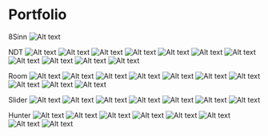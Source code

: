 # Portfolio
8Sinn
![Alt text](8Sinn/Screenshot_1.jpg)

NDT
![Alt text](NDT/Screenshot_1.jpg)
![Alt text](NDT/Screenshot_2.jpg)
![Alt text](NDT/Screenshot_3.jpg)
![Alt text](NDT/Screenshot_4.jpg)
![Alt text](NDT/Screenshot_5.jpg)
![Alt text](NDT/Screenshot_6.jpg)
![Alt text](NDT/Screenshot_7.jpg)
![Alt text](NDT/Screenshot_8.jpg)
![Alt text](NDT/Screenshot_9.jpg)
![Alt text](NDT/Screenshot_10.jpg)
![Alt text](NDT/Screenshot_11.jpg)

Room
![Alt text](Room/Screenshot_1.png)
![Alt text](Room/Screenshot_2.png)
![Alt text](Room/Screenshot_3.png)
![Alt text](Room/Screenshot_4.png)
![Alt text](Room/Screenshot_5.png)
![Alt text](Room/Screenshot_6.png)
![Alt text](Room/Screenshot_7.png)
![Alt text](Room/Screenshot_8.png)
![Alt text](Room/Screenshot_9.png)
![Alt text](Room/Screenshot_10.png)

Slider
![Alt text](Slider/1.jpg)
![Alt text](Slider/2.jpg)
![Alt text](Slider/3.jpg)
![Alt text](Slider/4.jpg)
![Alt text](Slider/5.jpg)
![Alt text](Slider/6.jpg)
![Alt text](Slider/7.jpeg)

Hunter
![Alt text](Hunter/1.jpg)
![Alt text](Hunter/2.jpg)
![Alt text](Hunter/3.jpg)
![Alt text](Hunter/4.jpg)
![Alt text](Hunter/5.jpg)
![Alt text](Hunter/6.jpg)
![Alt text](Hunter/7.jpg)
![Alt text](Hunter/8.jpg)